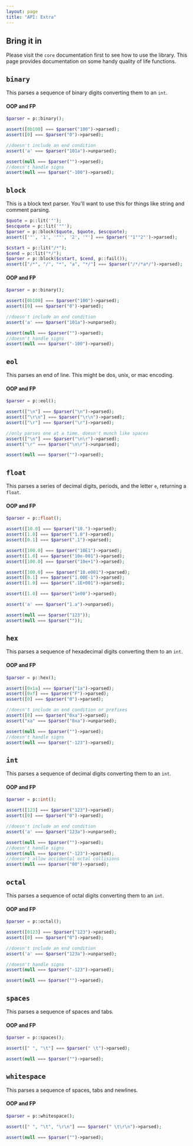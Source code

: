 ```yaml
---
layout: page
title: "API: Extra"
---
```


## Bring it in

Please visit the `core` documentation first to see how to use the library. This page provides documentation on some handy quality of life functions.

## `binary`

This parses a sequence of binary digits converting them to an `int`.

#### OOP and FP

```php
$parser = p::binary();

assert([0b100] === $parser("100")->parsed);
assert([0] === $parser("0")->parsed);

//doesn't include an end condition
assert('a' === $parser("101a")->unparsed);

assert(null === $parser("")->parsed);
//doesn't handle signs
assert(null === $parser("-100")->parsed);
```

## `block`

This is a block text parser. You'll want to use this for things like string and comment parsing.

```php
$quote = p::lit('"');
$escquote = p::lit('""');
$parser = p::block($quote, $quote, $escquote);
assert(['"', '1', '""', '2', '"'] === $parser('"1""2"')->parsed);

$cstart = p::lit("/*");
$cend = p::lit("*/");
$parser = p::block($cstart, $cend, p::fail());
assert(["/*", "/", "*", "a", "*/"] === $parser("/*/*a*/")->parsed);
```

#### OOP and FP

```php
$parser = p::binary();

assert([0b100] === $parser("100")->parsed);
assert([0] === $parser("0")->parsed);

//doesn't include an end condition
assert('a' === $parser("101a")->unparsed);

assert(null === $parser("")->parsed);
//doesn't handle signs
assert(null === $parser("-100")->parsed);
```

## `eol`

This parses an end of line. This might be dos, unix, or mac encoding.

#### OOP and FP

```php
$parser = p::eol();

assert(["\n"] === $parser("\n")->parsed);
assert(["\r\n"] === $parser("\r\n")->parsed);
assert(["\r"] === $parser("\r")->parsed);

//only parses one at a time. doesn't munch like spaces
assert(["\n"] === $parser("\n\r")->parsed);
assert("\r" === $parser("\n\r")->unparsed);

assert(null === $parser("")->parsed);
```

## `float`

This parses a series of decimal digits, periods, and the letter `e`, returning a `float`.

#### OOP and FP

```php
$parser = p::float();

assert([10.0] === $parser("10.")->parsed);
assert([1.0] === $parser("1.0")->parsed);
assert([0.1] === $parser(".1")->parsed);

assert([100.0] === $parser("10E1")->parsed);
assert([1.0] === $parser("10e-001")->parsed);
assert([100.0] === $parser("10e+1")->parsed);

assert([100.0] === $parser("10.e001")->parsed);
assert([0.1] === $parser("1.00E-1")->parsed);
assert([1.0] === $parser(".1E+001")->parsed);

assert([1.0] === $parser("1e00")->parsed);

assert('a' === $parser("1.a")->unparsed);

assert(null === $parser("123"));
assert(null === $parser(""));
```

## `hex`

This parses a sequence of hexadecimal digits converting them to an `int`.

#### OOP and FP

```php
$parser = p::hex();

assert([0x1a] === $parser("1a")->parsed);
assert([0xf] === $parser("F")->parsed);
assert([0] === $parser("0")->parsed);

//doesn't include an end condition or prefixes
assert([0] === $parser("0xa")->parsed);
assert("xa" === $parser("0xa")->unparsed);

assert(null === $parser("")->parsed);
//doesn't handle signs
assert(null === $parser("-123")->parsed);
```

## `int`

This parses a sequence of decimal digits converting them to an `int`.

#### OOP and FP

```php
$parser = p::int();

assert([123] === $parser("123")->parsed);
assert([0] === $parser("0")->parsed);

//doesn't include an end condition
assert('a' === $parser("123a")->unparsed);

assert(null === $parser("")->parsed);
//doesn't handle signs
assert(null === $parser("-123")->parsed);
//doesn't allow accidental octal collisions
assert(null === $parser("00")->parsed);
```

## `octal`

This parses a sequence of octal digits converting them to an `int`.

#### OOP and FP

```php
$parser = p::octal();

assert([0123] === $parser("123")->parsed);
assert([0] === $parser("0")->parsed);

//doesn't include an end condition
assert('a' === $parser("123a")->unparsed);

//doesn't handle signs
assert(null === $parser("-123")->parsed);

assert(null === $parser("")->parsed);
```

## `spaces`

This parses a sequence of spaces and tabs.

#### OOP and FP

```php
$parser = p::spaces();

assert([" ", "\t"] === $parser(" \t")->parsed);

assert(null === $parser("")->parsed);
```

## `whitespace`

This parses a sequence of spaces, tabs and newlines.

#### OOP and FP

```php
$parser = p::whitespace();

assert([" ", "\t", "\r\n"] === $parser(" \t\r\n")->parsed);

assert(null === $parser("")->parsed);
```
